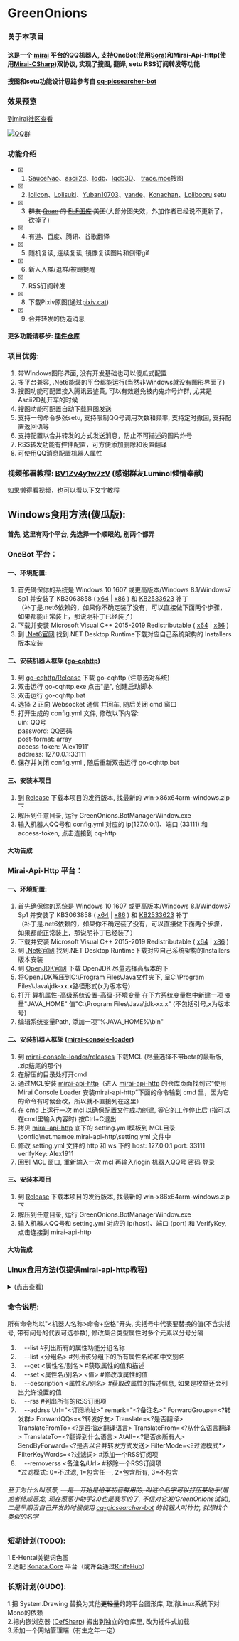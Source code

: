 # GreenOnions

### 关于本项目

#### 这是一个 [mirai](https://github.com/mamoe/mirai) 平台的QQ机器人, 支持OneBot(使用[Sora](https://github.com/DeepOceanSoft/Sora))和Mirai-Api-Http(使用[Mirai-CSharp](https://github.com/Executor-Cheng/Mirai-CSharp))双协议, 实现了搜图, 翻译, setu RSS订阅转发等功能<br>
#### 搜图和setu功能设计思路参考自 [cq-picsearcher-bot](https://github.com/Tsuk1ko/cq-picsearcher-bot) <br>

### 效果预览
[到mirai社区查看](https://mirai.mamoe.net/topic/1020/%E7%83%82%E5%A4%A7%E8%A1%97%E7%9A%84%E6%90%9C%E5%9B%BE-rss%E8%BD%AC%E5%8F%91%E7%AD%89%E5%8A%9F%E8%83%BD%E6%8F%92%E4%BB%B6-%E5%B8%A6windows%E7%95%8C%E9%9D%A2)

[![QQ群](https://img.shields.io/badge/QQ群-550398174-blue.svg "QQ群")](https://jq.qq.com/?_wv=1027&k=rJ7RA3SF "QQ群")

### 功能介绍

- [x] 1. [SauceNao](https://saucenao.com/)、[ascii2d](https://ascii2d.net/)、[Iqdb](http://iqdb.org/)、[Iqdb3D](http://3d.iqdb.org/)、 [trace.moe](https://trace.moe/)搜图<br>
- [x] 2. [lolicon](https://api.lolicon.app/#/setu)、[Lolisuki](https://lolisuki.cc/#/)、[Yuban10703](https://github.com/yuban10703/SetuAPI)、[yande](https://yande.re/post)、[Konachan](https://konachan.net/post)、[Lolibooru](https://lolibooru.moe/post) setu<br>
- [x] 3. ~~群友 [Quan](https://github.com/Quan666) 的 [ELF图库](http://img.shab.fun:5000/) 美图~~(大部分图失效，外加作者已经说不更新了，砍掉了)<br>
- [x] 4. 有道、百度、腾讯、谷歌翻译<br>
- [x] 5. 随机复读, 连续复读, 镜像复读图片和倒带gif<br>
- [x] 6. 新人入群/退群/被踢提醒<br>
- [x] 7. RSS订阅转发<br>
- [x] 8. 下载Pixiv原图(通过[pixiv.cat](https://pixiv.cat/))<br>
- [x] 9. 合并转发的伪造消息<br>
#### 更多功能请移步: [插件仓库](https://github.com/Alex1911-Jiang/GreenOnions.Plugins)

### 项目优势:

1. 带Windows图形界面, 没有开发基础也可以傻瓜式配置<br>
2. 多平台兼容, .Net6能装的平台都能运行(当然非Windows就没有图形界面了)<br>
3. 搜图功能可配置接入腾讯云鉴黄, 可以有效避免被内鬼炸号炸群, 尤其是Ascii2D乱开车的时候<br>
4. 搜图功能可配置自动下载原图发送<br>
5. 支持一句命令多张setu, 支持限制QQ号调用次数和频率, 支持定时撤回, 支持配置返回语等<br>
6. 支持配置以合并转发的方式发送消息，防止不可描述的图片炸号<br>
7. RSS转发功能有控件配置，可方便添加删除和设置翻译<br>
8. 可使用QQ消息配置机器人属性<br>

### 视频部署教程: [BV1Zv4y1w7zV](https://www.bilibili.com/video/BV1Zv4y1w7zV/?vd_source=f8622c32e255b12559a63ccdcef969cd) (感谢群友Luminol倾情奉献)
如果懒得看视频，也可以看以下文字教程

## Windows食用方法(傻瓜版):

#### 首先, 这里有两个平台, 先选择一个顺眼的, 别两个都弄

### OneBot 平台：

#### 一、环境配置:

1. 首先确保你的系统是 Windows 10 1607 或更高版本/Windows 8.1/Windows7 Sp1 并安装了 KB3063858 ( [x64](https://www.microsoft.com/zh-CN/download/details.aspx?id=47442) | [x86](https://www.microsoft.com/zh-CN/download/details.aspx?id=47409) ) 和 [KB2533623](https://support.microsoft.com/zh-cn/topic/microsoft-%E5%AE%89%E5%85%A8%E5%85%AC%E5%91%8A-%E4%B8%8D%E5%AE%89%E5%85%A8%E7%9A%84%E5%BA%93%E5%8A%A0%E8%BD%BD%E5%8F%AF%E8%83%BD%E5%85%81%E8%AE%B8%E8%BF%9C%E7%A8%8B%E6%89%A7%E8%A1%8C%E4%BB%A3%E7%A0%81-486ea436-2d47-27e5-6cb9-26ab7230c704) 补丁<br>
（补丁是.net6依赖的，如果你不确定装了没有，可以直接做下面两个步骤，如果都能正常装上，那说明补丁已经装了）<br>
2. 下载并安装 Microsoft Visual C++ 2015-2019 Redistributable ( [x64](https://aka.ms/vs/16/release/vc_redist.x64.exe) | [x86](https://aka.ms/vs/16/release/vc_redist.x86.exe) )<br>
3. 到 [.Net6官网](https://dotnet.microsoft.com/download/dotnet/6.0) 找到.NET Desktop Runtime下载对应自己系统架构的 Installers 版本安装<br>

#### 二、安装机器人框架 ([go-cqhttp](https://github.com/Mrs4s/go-cqhttp))

1. 到 [go-cqhttp/Release](https://github.com/Mrs4s/go-cqhttp/releases) 下载 go-cqhttp (注意选对系统)<br>
2. 双击运行 go-cqhttp.exe 点击"是", 创建启动脚本<br>
3. 双击运行 go-cqhttp.bat<br>
4. 选择 2 正向 Websocket 通信 并回车, 随后关闭 cmd 窗口<br>
5. 打开生成的 config.yml 文件, 修改以下内容:<br>
  uin: QQ号<br>
  password: QQ密码<br>
  post-format: array<br>
  access-token: 'Alex1911'<br>
  address: 127.0.0.1:33111<br>
6. 保存并关闭 config.yml , 随后重新双击运行 go-cqhttp.bat<br>

#### 三、安装本项目

1. 到 [Release](https://github.com/Alex1911-Jiang/GreenOnions/releases) 下载本项目的发行版本, 找最新的 win-x86x64arm-windows.zip 下<br>
2. 解压到任意目录, 运行 GreenOnions.BotManagerWindow.exe<br>
3. 输入机器人QQ号和 config.yml 对应的 ip(127.0.0.1)、端口 (33111) 和 access-token, 点击连接到 cq-http<br>

#### 大功告成


### Mirai-Api-Http 平台：

#### 一、环境配置:

1. 首先确保你的系统是 Windows 10 1607 或更高版本/Windows 8.1/Windows7 Sp1 并安装了 KB3063858 ( [x64](https://www.microsoft.com/zh-CN/download/details.aspx?id=47442) | [x86](https://www.microsoft.com/zh-CN/download/details.aspx?id=47409) ) 和 [KB2533623](https://support.microsoft.com/zh-cn/topic/microsoft-%E5%AE%89%E5%85%A8%E5%85%AC%E5%91%8A-%E4%B8%8D%E5%AE%89%E5%85%A8%E7%9A%84%E5%BA%93%E5%8A%A0%E8%BD%BD%E5%8F%AF%E8%83%BD%E5%85%81%E8%AE%B8%E8%BF%9C%E7%A8%8B%E6%89%A7%E8%A1%8C%E4%BB%A3%E7%A0%81-486ea436-2d47-27e5-6cb9-26ab7230c704) 补丁<br>
（补丁是.net6依赖的，如果你不确定装了没有，可以直接做下面两个步骤，如果都能正常装上，那说明补丁已经装了）<br>
2. 下载并安装 Microsoft Visual C++ 2015-2019 Redistributable ( [x64](https://aka.ms/vs/16/release/vc_redist.x64.exe) | [x86](https://aka.ms/vs/16/release/vc_redist.x86.exe) )<br>
3. 到 [.Net6官网](https://dotnet.microsoft.com/download/dotnet/6.0) 找到.NET Desktop Runtime下载对应自己系统架构的Installers版本安装<br>
4. 到 [OpenJDK官网](http://jdk.java.net/) 下载 OpenJDK 尽量选择高版本的下<br>
5. 将OpenJDK解压到C:\Program Files\Java文件夹下, 呈C:\Program Files\Java\jdk-xx.x路径形式(x为版本号)<br>
6. 打开 算机属性-高级系统设置-高级-环境变量 在下方系统变量栏中新建一项 变量"JAVA_HOME" 值"C:\Program Files\Java\jdk-xx.x" (不包括引号,x为版本号)<br>
7. 编辑系统变量Path, 添加一项"%JAVA_HOME%\bin"<br>

#### 二、安装机器人框架 ([mirai-console-loader](https://github.com/iTXTech/mirai-console-loader))

1. 到 [mirai-console-loader/releases](https://github.com/iTXTech/mirai-console-loader/releases) 下载MCL (尽量选择不带beta的最新版, .zip结尾的那个)<br>
2. 在解压的目录处打开cmd
3. 通过MCL安装 [mirai-api-http](https://github.com/project-mirai/mirai-api-http)（进入 [mirai-api-http](https://github.com/project-mirai/mirai-api-http) 的仓库页面找到它“使用 Mirai Console Loader 安装mirai-api-http”下面的命令输到 cmd 里，因为它的命令有时候会改，所以就不直接列在这里）<br>
4. 在 cmd 上运行一次 mcl 以确保配置文件成功创建, 等它的工作停止后 (指可以在cmd里输入内容时) 按Ctrl+C退出
5. 拷贝 [mirai-api-http](https://github.com/project-mirai/mirai-api-http) 底下的 setting.ym l模板到 MCL目录\config\net.mamoe.mirai-api-http\setting.yml 文件中
6. 修改 setting.yml 文件的 http 和 ws 下的 host: 127.0.0.1 port: 33111 verifyKey: Alex1911<br>
7. 回到 MCL 窗口, 重新输入一次 mcl 再输入/login 机器人QQ号 密码 登录<br>

#### 三、安装本项目

1. 到 [Release](https://github.com/Alex1911-Jiang/GreenOnions/releases) 下载本项目的发行版本, 找最新的 win-x86x64arm-windows.zip 下<br>
2. 解压到任意目录, 运行 GreenOnions.BotManagerWindow.exe<br>
3. 输入机器人QQ号和 setting.yml 对应的 ip(host)、端口 (port) 和 VerifyKey, 点击连接到 mirai-api-http<br>

#### 大功告成

### Linux食用方法(仅提供mirai-api-http教程)
<details>
<summary>(点击查看)</summary>

 ### Ubuntu为例:
1. 输入 sudo apt install unzip #安装解压zip的库<br>
2. 输入 sudo apt install openjdk-17-jdk-headless #安装Java依赖<br>
3. 输入 sudo apt-get install -y dotnet-runtime-6.0 #安装 .Net 依赖<br>
#其他发行版详见: [在 Linux 上安装.Net](https://docs.microsoft.com/zh-cn/dotnet/core/install/)<br>
4. 安装 [mirai](https://github.com/mamoe/mirai) (这里的例子为 [Mirai Console Loader](https://github.com/iTXTech/mirai-console-loader))<br>
4.1. 到 [mcl/Release](https://github.com/iTXTech/mirai-console-loader/releases) 里复制最新的zip包下载地址<br>
4.2. 输入 wget 地址 #下载mcl 例如: wget https://github.com/iTXTech/mirai-console-loader/releases/download/v2.1.0/mcl-2.1.0.zip<br>
4.3. 输入 unzip mcl-1.2.2.zip #解压(文件名按下载到的来写)<br>
4.4. 输入 sudo chmod 777 mcl #设置权限<br>
5. 安装 [mirai-api-http](https://github.com/project-mirai/mirai-api-http) 通信插件<br>
5.1. 输入 ./mcl --update-package net.mamoe:mirai-api-http --channel stable-v2 --type plugin #(地址可能会随着更新改变, 以 [mirai-api-http](https://github.com/project-mirai/mirai-api-http) 中的说明为准)<br>
5.2. 输入 ./mcl #首次启动 [mirai](https://github.com/mamoe/mirai) 创建配置文件<br>
5.3. 当配置完成后, 按Ctrl+C停止运行<br>
5.5. 到 [mirai-api-http](https://github.com/project-mirai/mirai-api-http) 复制setting.yml模板<br>
5.4. 输入 sudo vim config/net.mamoe.mirai-api-http/setting.yml #使用Vim(或其他工具)编辑配置文件<br>
5.5. 粘贴复制的模板并修改 http 和 ws 下的 host: 127.0.0.1 port: 33111 verifyKey: Alex1911<br>
5.6. 按Esc退出编辑模式并输入 :wq! 保存配置文件<br>
6. 登录机器人QQ:<br>
6.1. 输入 ./mcl 启动 [mirai](https://github.com/mamoe/mirai)<br>
6.2. 输入 /login QQ号 密码 #登录机器人QQ<br>
7. 下载并安装本项目<br>
7.1. 到 [GreenOnions/Release](https://github.com/Alex1911-Jiang/GreenOnions/releases) #复制对应自己系统的本项目下载链接<br>
7.2. 输入 wget 地址 #下载本项目压缩包<br>
7.3. 输入 unzip linux-x64.zip #解压本项目(文件名按下载到的来写)<br>
7.4. 输入 cd linux-x64 #进入解压后的目录<br>
8. 启动本项目并连接到 [mirai](https://github.com/mamoe/mirai)<br>
8.5. 输入 dotnet GreenOnions.BotManagerConsole.dll #启动本项目<br>
8.6. 按提示输入QQ号、IP、端口和 VerifyKey <br>
 
#### 大功告成
 </details>


### 命令说明:

所有命令均以"<机器人名称>命令+空格"开头, 尖括号中代表要替换的值(不含尖括号, 带有问号的代表可选参数), 修改集合类型属性时多个元素以分号分隔<br>
1. 　--list #列出所有的属性功能分组名称<br>
2. 　--list <分组名> #列出该分组下的所有属性名称和中文别名<br>
3. 　--get <属性名/别名> #获取属性的值和描述<br>
4. 　--set <属性名/别名> <值> #修改改属性的值<br>
5. 　--description <属性名/别名> #获取改属性的描述信息, 如果是枚举还会列出允许设置的值<br>
6. 　--rss #列出所有的RSS订阅项<br>
7. 　--addrss Url="<订阅地址>" remark="<?备注名>" ForwardGroups=<?转发群> ForwardQQs=<?转发好友> Translate=<?是否翻译> TranslateFromTo=<?是否指定翻译语言> TranslateFrom=<?从什么语言翻译> TranslateTo=<?翻译到什么语言> AtAll=<?是否@所有人> SendByForward=<?是否以合并转发方式发送> FilterMode=<?过滤模式*> FilterKeyWords=<?过滤词> #添加一个RSS订阅项<br>
8. 　--removerss <备注名/Url> #移除一个RSS订阅项<br>
*过滤模式: 0=不过滤, 1=包含任一, 2=包含所有, 3=不包含


###### 至于为什么叫葱葱, ~~一是一开始是给某初音群用的, 叫这个名字可以打压某助手~~(屠龙者终成恶龙, 现在葱葱小助手2.0也是我写的了, 不信对它发/GreenOnions试试), 二是早期没自己开发的时候使用 [cq-picsearcher-bot](https://github.com/Tsuk1ko/cq-picsearcher-bot) 的机器人叫竹竹, 就想找个类似的名字<br>

### 短期计划(TODO):

1.E-Hentai关键词色图<br>
2.适配 [Konata.Core](https://github.com/KonataDev/Konata.Core) 平台（或许会通过[KnifeHub](https://github.com/yiyungent/KnifeHub)）

### 长期计划(GUDO):
1.把 System.Drawing 替换为其他~~更轻量~~的跨平台图形库, 取消Linux系统下对Mono的依赖<br>
2.把内嵌浏览器 ([CefSharp](https://github.com/cefsharp/CefSharp)) 搬出到独立的仓库里, 改为插件式加载<br>
3.添加一个网站管理端（有生之年一定）<br>
